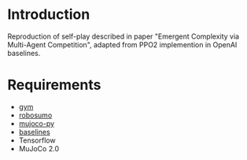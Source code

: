 # Introduction
Reproduction of self-play described in paper "Emergent Complexity via Multi-Agent Competition", adapted from PPO2 implemention in OpenAI baselines.

# Requirements
- [gym](https://github.com/openai/gym)
- [robosumo](https://github.com/openai/robosumo)
- [mujoco-py](https://github.com/openai/mujoco-py)
- [baselines](https://github.com/openai/baselines)
- Tensorflow
- MuJoCo 2.0
